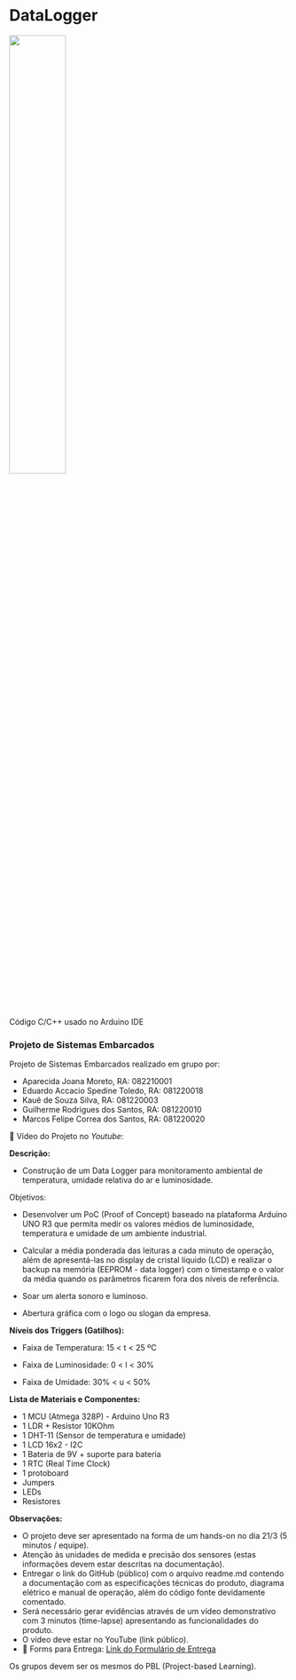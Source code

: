 # DataLogger

<img src="https://github.com/ConfuseKarma/DataLogger/assets/145780136/01af51f9-bb49-4ad6-8fde-38ab25d8a91f" width="45%">

Código C/C++ usado no Arduino IDE
### **Projeto de Sistemas Embarcados**

Projeto de Sistemas Embarcados realizado em grupo por:

- Aparecida Joana Moreto, RA: 082210001
- Eduardo Accacio Spedine Toledo, RA: 081220018
- Kauê de Souza Silva, RA: 081220003
- Guilherme Rodrigues dos Santos, RA: 081220010
- Marcos Felipe Correa dos Santos, RA: 081220020

🎥 Vídeo do Projeto no _Youtube_: 

**Descrição:**

- Construção de um Data Logger para monitoramento ambiental de temperatura, umidade relativa do ar e luminosidade.

Objetivos:

- Desenvolver um PoC (Proof of Concept) baseado na plataforma Arduino UNO R3 que permita medir os valores médios de luminosidade, temperatura e umidade de um ambiente industrial.

- Calcular a média ponderada das leituras a cada minuto de operação, além de apresentá-las no display de cristal líquido (LCD) e realizar o backup na memória (EEPROM - data logger) com o timestamp e o valor da média quando os parâmetros ficarem fora dos níveis de referência.

- Soar um alerta sonoro e luminoso.

- Abertura gráfica com o logo ou slogan da empresa.

**Níveis dos Triggers (Gatilhos):**

- Faixa de Temperatura: 15 < t < 25 ºC

- Faixa de Luminosidade: 0 < l < 30%

- Faixa de Umidade: 30% < u < 50%

**Lista de Materiais e Componentes:**

- 1 MCU (Atmega 328P) - Arduino Uno R3
- 1 LDR + Resistor 10KOhm
- 1 DHT-11 (Sensor de temperatura e umidade)
- 1 LCD 16x2 - I2C
- 1 Bateria de 9V + suporte para bateria
- 1 RTC (Real Time Clock)
- 1 protoboard
- Jumpers
- LEDs
- Resistores

**Observações:**

- O projeto deve ser apresentado na forma de um hands-on no dia 21/3 (5 minutos / equipe).
- Atenção às unidades de medida e precisão dos sensores (estas informações devem estar descritas na documentação).
- Entregar o link do GitHub (público) com o arquivo readme.md contendo a documentação com as especificações técnicas do produto, diagrama elétrico e manual de operação, além do código fonte devidamente comentado.
- Será necessário gerar evidências através de um vídeo demonstrativo com 3 minutos (time-lapse) apresentando as funcionalidades do produto.
- O vídeo deve estar no YouTube (link público).
- 🔗 Forms para Entrega: [Link do Formulário de Entrega](https://forms.office.com/r/wLZ3Uu3L33)

Os grupos devem ser os mesmos do PBL (Project-based Learning).
